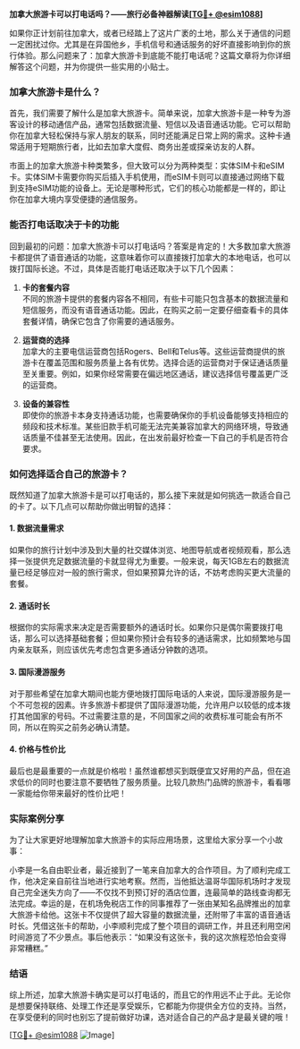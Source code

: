 **加拿大旅游卡可以打电话吗？——旅行必备神器解读[[TG💪+ @esim1088](https://t.me/s/esim1088)]**

如果你正计划前往加拿大，或者已经踏上了这片广袤的土地，那么关于通信的问题一定困扰过你。尤其是在异国他乡，手机信号和通话服务的好坏直接影响到你的旅行体验。那么问题来了：加拿大旅游卡到底能不能打电话呢？这篇文章将为你详细解答这个问题，并为你提供一些实用的小贴士。

### 加拿大旅游卡是什么？

首先，我们需要了解什么是加拿大旅游卡。简单来说，加拿大旅游卡是一种专为游客设计的移动通信产品，通常包括数据流量、短信以及语音通话功能。它可以帮助你在加拿大轻松保持与家人朋友的联系，同时还能满足日常上网的需求。这种卡通常适用于短期旅行者，比如去加拿大度假、商务出差或探亲访友的人群。

市面上的加拿大旅游卡种类繁多，但大致可以分为两种类型：实体SIM卡和eSIM卡。实体SIM卡需要你购买后插入手机使用，而eSIM卡则可以直接通过网络下载到支持eSIM功能的设备上。无论是哪种形式，它们的核心功能都是一样的，即让你在加拿大境内享受便捷的通信服务。

### 能否打电话取决于卡的功能

回到最初的问题：加拿大旅游卡可以打电话吗？答案是肯定的！大多数加拿大旅游卡都提供了语音通话的功能，这意味着你可以直接拨打加拿大的本地电话，也可以拨打国际长途。不过，具体是否能打电话还取决于以下几个因素：

1. **卡的套餐内容**  
   不同的旅游卡提供的套餐内容各不相同，有些卡可能只包含基本的数据流量和短信服务，而没有语音通话功能。因此，在购买之前一定要仔细查看卡的具体套餐详情，确保它包含了你需要的通话服务。

2. **运营商的选择**  
   加拿大的主要电信运营商包括Rogers、Bell和Telus等。这些运营商提供的旅游卡在覆盖范围和服务质量上各有优势。选择合适的运营商对于保证通话质量至关重要。例如，如果你经常需要在偏远地区通话，建议选择信号覆盖更广泛的运营商。

3. **设备的兼容性**  
   即使你的旅游卡本身支持通话功能，也需要确保你的手机设备能够支持相应的频段和技术标准。某些旧款手机可能无法完美兼容加拿大的网络环境，导致通话质量不佳甚至无法使用。因此，在出发前最好检查一下自己的手机是否符合要求。

### 如何选择适合自己的旅游卡？

既然知道了加拿大旅游卡是可以打电话的，那么接下来就是如何挑选一款适合自己的卡了。以下几点可以帮助你做出明智的选择：

#### 1. 数据流量需求
如果你的旅行计划中涉及到大量的社交媒体浏览、地图导航或者视频观看，那么选择一张提供充足数据流量的卡就显得尤为重要。一般来说，每天1GB左右的数据流量已经足够应对一般的旅行需求，但如果预算允许的话，不妨考虑购买更大流量的套餐。

#### 2. 通话时长
根据你的实际需求来决定是否需要额外的通话时长。如果你只是偶尔需要拨打电话，那么可以选择基础套餐；但如果你预计会有较多的通话需求，比如频繁地与国内亲友联系，则应该优先考虑包含更多通话分钟数的选项。

#### 3. 国际漫游服务
对于那些希望在加拿大期间也能方便地拨打国际电话的人来说，国际漫游服务是一个不可忽视的因素。许多旅游卡都提供了国际漫游功能，允许用户以较低的成本拨打其他国家的号码。不过需要注意的是，不同国家之间的收费标准可能会有所不同，所以在购买之前务必确认清楚。

#### 4. 价格与性价比
最后也是最重要的一点就是价格啦！虽然谁都想买到既便宜又好用的产品，但在追求低价的同时也要注意不要牺牲了服务质量。比较几款热门品牌的旅游卡，看看哪一家能给你带来最好的性价比吧！

### 实际案例分享

为了让大家更好地理解加拿大旅游卡的实际应用场景，这里给大家分享一个小故事：

小李是一名自由职业者，最近接到了一笔来自加拿大的合作项目。为了顺利完成工作，他决定亲自前往当地进行实地考察。然而，当他抵达温哥华国际机场时才发现自己完全迷失方向了——不仅找不到预订好的酒店位置，连最简单的路线查询都无法完成。幸运的是，在机场免税店工作的同事推荐了一张由某知名品牌推出的加拿大旅游卡给他。这张卡不仅提供了超大容量的数据流量，还附带了丰富的语音通话时长。凭借这张卡的帮助，小李顺利完成了整个项目的调研工作，并且还利用空闲时间游览了不少景点。事后他表示：“如果没有这张卡，我的这次旅程恐怕会变得非常糟糕。”

### 结语

综上所述，加拿大旅游卡确实是可以打电话的，而且它的作用远不止于此。无论你是想要保持联络、处理工作还是享受娱乐，它都能为你提供全方位的支持。当然，在享受便利的同时也别忘了提前做好功课，选对适合自己的产品才是最关键的哦！

[[TG💪+ @esim1088](https://t.me/s/esim1088) ![Image](https://i.postimg.cc/4NQfJmqS/Snipaste-2025-05-13-00-14-12.png)]